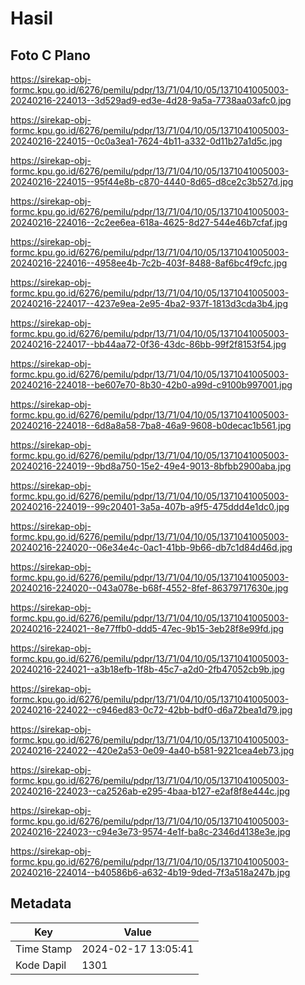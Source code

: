# Hasil

## Foto C Plano

https://sirekap-obj-formc.kpu.go.id/6276/pemilu/pdpr/13/71/04/10/05/1371041005003-20240216-224013--3d529ad9-ed3e-4d28-9a5a-7738aa03afc0.jpg

https://sirekap-obj-formc.kpu.go.id/6276/pemilu/pdpr/13/71/04/10/05/1371041005003-20240216-224015--0c0a3ea1-7624-4b11-a332-0d11b27a1d5c.jpg

https://sirekap-obj-formc.kpu.go.id/6276/pemilu/pdpr/13/71/04/10/05/1371041005003-20240216-224015--95f44e8b-c870-4440-8d65-d8ce2c3b527d.jpg

https://sirekap-obj-formc.kpu.go.id/6276/pemilu/pdpr/13/71/04/10/05/1371041005003-20240216-224016--2c2ee6ea-618a-4625-8d27-544e46b7cfaf.jpg

https://sirekap-obj-formc.kpu.go.id/6276/pemilu/pdpr/13/71/04/10/05/1371041005003-20240216-224016--4958ee4b-7c2b-403f-8488-8af6bc4f9cfc.jpg

https://sirekap-obj-formc.kpu.go.id/6276/pemilu/pdpr/13/71/04/10/05/1371041005003-20240216-224017--4237e9ea-2e95-4ba2-937f-1813d3cda3b4.jpg

https://sirekap-obj-formc.kpu.go.id/6276/pemilu/pdpr/13/71/04/10/05/1371041005003-20240216-224017--bb44aa72-0f36-43dc-86bb-99f2f8153f54.jpg

https://sirekap-obj-formc.kpu.go.id/6276/pemilu/pdpr/13/71/04/10/05/1371041005003-20240216-224018--be607e70-8b30-42b0-a99d-c9100b997001.jpg

https://sirekap-obj-formc.kpu.go.id/6276/pemilu/pdpr/13/71/04/10/05/1371041005003-20240216-224018--6d8a8a58-7ba8-46a9-9608-b0decac1b561.jpg

https://sirekap-obj-formc.kpu.go.id/6276/pemilu/pdpr/13/71/04/10/05/1371041005003-20240216-224019--9bd8a750-15e2-49e4-9013-8bfbb2900aba.jpg

https://sirekap-obj-formc.kpu.go.id/6276/pemilu/pdpr/13/71/04/10/05/1371041005003-20240216-224019--99c20401-3a5a-407b-a9f5-475ddd4e1dc0.jpg

https://sirekap-obj-formc.kpu.go.id/6276/pemilu/pdpr/13/71/04/10/05/1371041005003-20240216-224020--06e34e4c-0ac1-41bb-9b66-db7c1d84d46d.jpg

https://sirekap-obj-formc.kpu.go.id/6276/pemilu/pdpr/13/71/04/10/05/1371041005003-20240216-224020--043a078e-b68f-4552-8fef-86379717630e.jpg

https://sirekap-obj-formc.kpu.go.id/6276/pemilu/pdpr/13/71/04/10/05/1371041005003-20240216-224021--8e77ffb0-ddd5-47ec-9b15-3eb28f8e99fd.jpg

https://sirekap-obj-formc.kpu.go.id/6276/pemilu/pdpr/13/71/04/10/05/1371041005003-20240216-224021--a3b18efb-1f8b-45c7-a2d0-2fb47052cb9b.jpg

https://sirekap-obj-formc.kpu.go.id/6276/pemilu/pdpr/13/71/04/10/05/1371041005003-20240216-224022--c946ed83-0c72-42bb-bdf0-d6a72bea1d79.jpg

https://sirekap-obj-formc.kpu.go.id/6276/pemilu/pdpr/13/71/04/10/05/1371041005003-20240216-224022--420e2a53-0e09-4a40-b581-9221cea4eb73.jpg

https://sirekap-obj-formc.kpu.go.id/6276/pemilu/pdpr/13/71/04/10/05/1371041005003-20240216-224023--ca2526ab-e295-4baa-b127-e2af8f8e444c.jpg

https://sirekap-obj-formc.kpu.go.id/6276/pemilu/pdpr/13/71/04/10/05/1371041005003-20240216-224023--c94e3e73-9574-4e1f-ba8c-2346d4138e3e.jpg

https://sirekap-obj-formc.kpu.go.id/6276/pemilu/pdpr/13/71/04/10/05/1371041005003-20240216-224014--b40586b6-a632-4b19-9ded-7f3a518a247b.jpg


## Metadata

| Key        | Value               |
| ---------- | ------------------- |
| Time Stamp | 2024-02-17 13:05:41 |
| Kode Dapil | 1301                |



